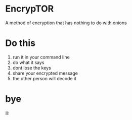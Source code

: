 # EncrypTOR
A method of encryption that has nothing to do with onions
# Do this
1. run it in your command line
2. do what it says
3. dont lose the keys
4. share your encrypted message
5. the other person will decode it
# bye
⛓

